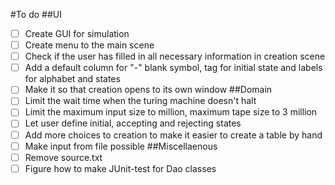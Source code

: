 #To do
##UI
- [ ] Create GUI for simulation
- [ ] Create menu to the main scene
- [ ] Check if the user has filled in all necessary information in creation scene
- [ ] Add a default column for "-" blank symbol, tag for initial state and labels for alphabet and states
- [ ] Make it so that creation opens to its own window
##Domain
- [ ] Limit the wait time when the turing machine doesn't halt
- [ ] Limit the maximum input size to million, maximum tape size to 3 million
- [ ] Let user define initial, accepting and rejecting states
- [ ] Add more choices to creation to make it easier to create a table by hand
- [ ] Make input from file possible
##Miscellaenous
- [ ] Remove source.txt
- [ ] Figure how to make JUnit-test for Dao classes
